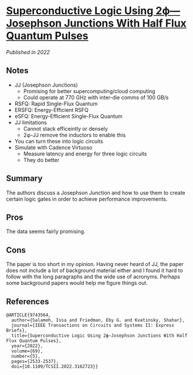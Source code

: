 # [Superconductive Logic Using 2ϕ—Josephson Junctions With Half Flux Quantum Pulses](https://ieeexplore.ieee.org/document/9743564)
_Published in 2022_

## Notes
- JJ (Josephson Junctions)
    - Promising for better supercomputing/cloud computing
    - Could operate at 770 GHz with inter-die comms of 100 GB/s
- RSFQ: Rapid Single-Flux Quantum
- ERSFQ: Energy-Efficient RSFQ
- eSFQ: Energy-Efficient Single-Flux Quantum
- JJ limitations
    - Cannot stack efficeintly or densely
    - 2φ-JJ remove the inductors to enable this
- You can turn these into logic circuits
- Simulate with Cadence Virtuoso
    - Measure latency and energy for three logic circuits
    - They do better
    
## Summary
The authors discuss a Josephson Junction and how to use them to create certain logic gates in order to achieve performance improvements.

## Pros
The data seems fairly promising.

## Cons
The paper is too short in my opinion. Having never heard of JJ, the paper does not include a lot of background material either and I found it hard to follow with the long paragraphs and the wide use of acronyms. Perhaps some background papers would help me figure things out.

## References

```
@ARTICLE{9743564,
  author={Salameh, Issa and Friedman, Eby G. and Kvatinsky, Shahar},
  journal={IEEE Transactions on Circuits and Systems II: Express Briefs}, 
  title={Superconductive Logic Using 2ϕ—Josephson Junctions With Half Flux Quantum Pulses}, 
  year={2022},
  volume={69},
  number={5},
  pages={2533-2537},
  doi={10.1109/TCSII.2022.3162723}}
```